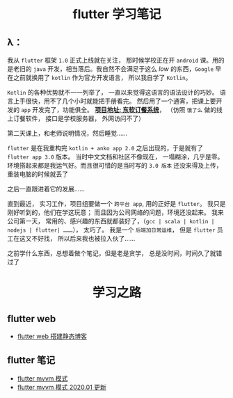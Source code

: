 # <center> flutter 学习笔记 </center>

## λ：

我从 `flutter` 框架 `1.0` 正式上线就在关注， 那时候学校正在开 `android` 课。用的是老旧的 `java` 开发，相当落后。我自然不会满足于这么 *low* 的东西，`Google` 早在之前就换用了 `kotlin` 作为官方开发语言， 所以我自学了 `Kotlin`。

`Kotlin` 的各种优势就不一一列举了， 一直以来觉得这语言的语法设计的巧妙。 语言上手很快，用不了几个小时就能把手册看完。 然后用了一个通宵，把课上要开发的 `app` 开发完了，功能俱全。 [**项目地址: 东软订餐系统**](https://lzyprime.top/DNUIFoodApp/)， （仿照 `饿了么` 做的线上订餐软件， 接口是学校服务器， 外网访问不了）

第二天课上，和老师说明情况，然后睡觉……

`flutter` 是在我重构完 `kotlin + anko app 2.0` 之后出现的，于是就有了 `flutter app 3.0` 版本。 当时中文文档和社区不像现在， 一塌糊涂，几乎是零。环境搭起来都是我运气好。而且很可惜的是当时写的 `3.0 版本` 还没来得及上传，重装电脑的时候就丢了

之后一直跟进着它的发展……

直到最近， 实习工作，项目组要做一个 `跨平台 app`, 用的正好是 `flutter`。 我只是刚好听到的，他们在学这玩意； 而且因为公司网络的问题，环境还没起来。 我来公司第一天， 常用的、感兴趣的东西就都装好了，（`gcc | scala | kotlin | nodejs | flutter| ………`）， 太巧了。 我是一个 `后端加日常运维`， 但是 `flutter` 员工在这又不好找， 所以后来我也被拉入伙了……

之前学什么东西，总想着做个笔记，但是老是贪学， 总是没时间，时间久了就错过了

# <center> 学习之路 </center>

## flutter web
- [flutter web 搭建静态博客](flutter_web/flutter_web搭建静态博客.md)

## flutter 笔记
- [flutter mvvm 模式](flutter_mvvm_模式.md)
- [flutter mvvm 模式 2020.01 更新](flutter_mvvm_模式2.md)